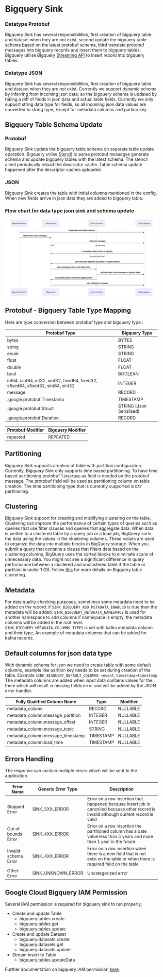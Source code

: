 # Bigquery Sink

### Datatype Protobuf

Bigquery Sink has several responsibilities, first creation of bigquery table and dataset when they are not exist,
second update the bigquery table schema based on the latest protobuf schema,
third translate protobuf messages into bigquery records and insert them to bigquery tables.
Bigquery utilise Bigquery [Streaming API](https://cloud.google.com/bigquery/streaming-data-into-bigquery) to insert record into bigquery tables.

### Datatype JSON

Bigquery Sink has several responsibilities, first creation of bigquery table and dataset when they are not exist,
Currently we support dynamic schema by inferring from incoming json data; so the bigquery schema is updated by taking a diff of fields in json data and actual table fields.
Currently we only support string data type for fields, so all incoming json data values are converted to string type, Except for metadata columns and partion key.

## Bigquery Table Schema Update

### Protobuf

Bigquery Sink update the bigquery table schema on separate table update operation. Bigquery utilise [Stencil](https://github.com/raystack/stencil) to parse protobuf messages generate schema and update bigquery tables with the latest schema.
The stencil client periodically reload the descriptor cache. Table schema update happened after the descriptor caches uploaded.

### JSON

Bigquery Sink creates the table with initial columns mentioned in the config. When new fields arrive in json data they are added to bigquery table.

### Flow chart for data type json sink and schema update

![](../images/bigquery-json-flow-diagram.svg)

## Protobuf - Bigquery Table Type Mapping

Here are type conversion between protobuf type and bigquery type :

| Protobuf Type                                                                      | Bigquery Type            |
| ---------------------------------------------------------------------------------- | ------------------------ |
| bytes                                                                              | BYTES                    |
| string                                                                             | STRING                   |
| enum                                                                               | STRING                   |
| float                                                                              | FLOAT                    |
| double                                                                             | FLOAT                    |
| bool                                                                               | BOOLEAN                  |
| int64, uint64, int32, uint32, fixed64, fixed32, sfixed64, sfixed32, sint64, sint32 | INTEGER                  |
| message                                                                            | RECORD                   |
| .google.protobuf.Timestamp                                                         | TIMESTAMP                |
| .google.protobuf.Struct                                                            | STRING (Json Serialised) |
| .google.protobuf.Duration                                                          | RECORD                   |

| Protobuf Modifier | Bigquery Modifier |
| ----------------- | ----------------- |
| repeated          | REPEATED          |

## Partitioning

Bigquery Sink supports creation of table with partition configuration. Currently, Bigquery Sink only supports time based partitioning.
To have time based partitioning protobuf `Timestamp` as field is needed on the protobuf message. The protobuf field will be used as partitioning column on table creation.
The time partitioning type that is currently supported is `DAY` partitioning.

## Clustering

Bigquery Sink support for creating and modifying clustering on the table. Clustering can improve the performance of certain types of queries such as queries that use filter clauses and queries that aggregate data.
When data is written to a clustered table by a query job or a load job, BigQuery sorts the data using the values in the clustering columns. These values are used to organize the data into multiple blocks in BigQuery storage.
When you submit a query that contains a clause that filters data based on the clustering columns, BigQuery uses the sorted blocks to eliminate scans of unnecessary data. You might not see a significant difference in query performance between a clustered and unclustered table if the table or partition is under 1 GB.
Follow [this](https://cloud.google.com/bigquery/docs/clustered-tables) for more details on Bigquery table clustering.

## Metadata

For data quality checking purposes, sometimes some metadata need to be added on the record.
if `SINK_BIGQUERY_ADD_METADATA_ENABLED` is true then the metadata will be added.
`SINK_BIGQUERY_METADATA_NAMESPACE` is used for another namespace to add columns
if namespace is empty, the metadata columns will be added in the root level.
`SINK_BIGQUERY_METADATA_COLUMNS_TYPES` is set with kafka metadata column and their type,
An example of metadata columns that can be added for kafka records.

## Default columns for json data type

With dynamic schema for json we need to create table with some default columns, example like parition key needs to be set during creation of the table.
Example `SINK_BIGQUERY_DEFAULT_COLUMNS =event_timestamp=timestamp`
The metadata columns are added when input data contains values for the them which will result in missing fields error and will be added by the JSON error handler.

| Fully Qualified Column Name       | Type      | Modifier |
| --------------------------------- | --------- | -------- |
| metadata_column                   | RECORD    | NULLABLE |
| metadata_column.message_partition | INTEGER   | NULLABLE |
| metadata_column.message_offset    | INTEGER   | NULLABLE |
| metadata_column.message_topic     | STRING    | NULLABLE |
| metadata_column.message_timestamp | TIMESTAMP | NULLABLE |
| metadata_column.load_time         | TIMESTAMP | NULLABLE |

## Errors Handling

The response can contain multiple errors which will be sent to the application.

| Error Name           | Generic Error Type | Description                                                                                                                             |
| -------------------- | ------------------ | --------------------------------------------------------------------------------------------------------------------------------------- |
| Stopped Error        | SINK_5XX_ERROR     | Error on a row insertion that happened because insert job is cancelled because other record is invalid although current record is valid |
| Out of bounds Error  | SINK_4XX_ERROR     | Error on a row insertion the partitioned column has a date value less than 5 years and more than 1 year in the future                   |
| Invalid schema Error | SINK_4XX_ERROR     | Error on a row insertion when there is a new field that is not exist on the table or when there is required field on the table          |
| Other Error          | SINK_UNKNOWN_ERROR | Uncategorized error                                                                                                                     |

## Google Cloud Bigquery IAM Permission

Several IAM permission is required for bigquery sink to run properly,

- Create and update Table
  - bigquery.tables.create
  - bigquery.tables.get
  - bigquery.tables.update
- Create and update Dataset
  - bigquery.datasets.create
  - bigquery.datasets.get
  - bigquery.datasets.update
- Stream insert to Table
  - bigquery.tables.updateData

Further documentation on bigquery IAM permission [here](https://cloud.google.com/bigquery/streaming-data-into-bigquery).
